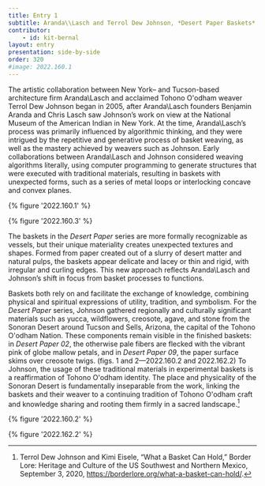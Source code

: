```yaml
---
title: Entry 1
subtitle: Aranda\\Lasch and Terrol Dew Johnson, *Desert Paper Baskets*
contributor:
    - id: kit-bernal
layout: entry
presentation: side-by-side
order: 320
#image: 2022.160.1
---
```




The artistic collaboration between New York– and Tucson-based architecture firm Aranda\\Lasch and acclaimed Tohono O'odham weaver Terrol Dew Johnson began in 2005, after Aranda\\Lasch founders Benjamin Aranda and Chris Lasch saw Johnson’s work on view at the National Museum of the American Indian in New York. At the time, Aranda\\Lasch’s process was primarily influenced by algorithmic thinking, and they were intrigued by the repetitive and generative process of basket weaving, as well as the mastery achieved by weavers such as Johnson. Early collaborations between Aranda\\Lasch and Johnson considered weaving algorithms literally, using computer programming to generate structures that were executed with traditional materials, resulting in baskets with unexpected forms, such as a series of metal loops or interlocking concave and convex planes.

{% figure '2022.160.1' %}

{% figure '2022.160.3' %}

The baskets in the *Desert Paper* series are more formally recognizable as vessels, but their unique materiality creates unexpected textures and shapes. Formed from paper created out of a slurry of desert matter and natural pulps, the baskets appear delicate and lacey or thin and rigid, with irregular and curling edges. This new approach reflects Aranda\\Lasch and Johnson’s shift in focus from basket processes to functions.

Baskets both rely on and facilitate the exchange of knowledge, combining physical and spiritual expressions of utility, tradition, and symbolism. For the *Desert Paper* series, Johnson gathered regionally and culturally significant materials such as yucca, wildflowers, creosote, agave, and stone from the Sonoran Desert around Tucson and Sells, Arizona, the capital of the Tohono O'odham Nation. These components remain visible in the finished baskets: in *Desert Paper 02*, the otherwise pale fibers are flecked with the vibrant pink of globe mallow petals, and in *Desert Paper 09*, the paper surface skims over creosote twigs. (figs. 1 and 2—2022.160.2 and 2022.162.2) To Johnson, the usage of these traditional materials in experimental baskets is a reaffirmation of Tohono O'odham identity. The place and physicality of the Sonoran Desert is fundamentally inseparable from the work, linking the baskets and their weaver to a continuing tradition of Tohono O'odham craft and knowledge sharing and rooting them firmly in a sacred landscape.[^1]

{% figure '2022.160.2' %}

{% figure '2022.162.2' %}

[^1]: Terrol Dew Johnson and Kimi Eisele, “What a Basket Can Hold,” Border Lore: Heritage and Culture of the US Southwest and Northern Mexico, September 3, 2020, <https://borderlore.org/what-a-basket-can-hold/>.
